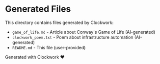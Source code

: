 # Generated Files

This directory contains files generated by Clockwork:

- `game_of_life.md` - Article about Conway's Game of Life (AI-generated)
- `clockwork_poem.txt` - Poem about infrastructure automation (AI-generated)
- `README.md` - This file (user-provided)

Generated with Clockwork ❤️
